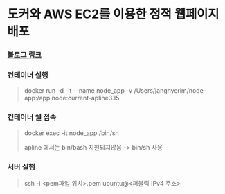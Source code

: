 # 도커와 AWS EC2를 이용한 정적 웹페이지 배포
### [블로그 링크](https://hxerimione.tistory.com/6)

### 컨테이너 실행
> docker run -d -it --name node_app -v /Users/janghyerim/node-app:/app node:current-apline3.15

### 컨테이너 쉘 접속
> docker exec -it node_app /bin/sh
> 
> apline 에서는 bin/bash 지원되지않음 -> bin/sh 사용

### 서버 실행
> ssh -i <pem파일 위치>.pem ubuntu@<퍼블릭 IPv4 주소>

